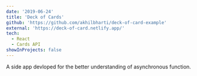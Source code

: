```yaml
---
date: '2019-06-24'
title: 'Deck of Cards'
github: 'https://github.com/akhilbharti/deck-of-card-example'
external: 'https://deck-of-card.netlify.app/'
tech:
  - React
  - Cards API
showInProjects: false
---
```


A side app devloped for the better understanding of asynchronous function.
